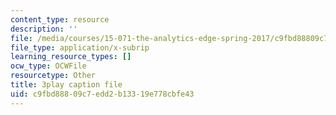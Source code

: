```yaml
---
content_type: resource
description: ''
file: /media/courses/15-071-the-analytics-edge-spring-2017/c9fbd88809c7edd2b13319e778cbfe43_X3dLfxatijE.srt
file_type: application/x-subrip
learning_resource_types: []
ocw_type: OCWFile
resourcetype: Other
title: 3play caption file
uid: c9fbd888-09c7-edd2-b133-19e778cbfe43
---
```

